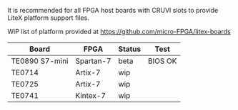 It is recommended for all FPGA host boards with CRUVI slots to provide LiteX platform support files.

WiP list of platform provided at https://github.com/micro-FPGA/litex-boards

|Board|FPGA|Status|Test|
|-----|----|--|--|
|TE0890 S7-mini|Spartan-7|beta|BIOS OK|
|TE0714|Artix-7|wip | |
|TE0725|Artix-7|wip | |
|TE0741|Kintex-7|wip | |


